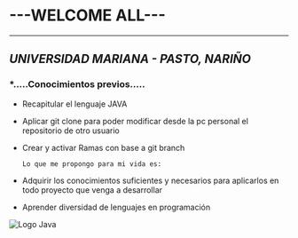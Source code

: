 # **---WELCOME ALL---**
---
## *UNIVERSIDAD MARIANA - PASTO, NARIÑO*
### ***.....Conocimientos previos.....**

- Recapitular el lenguaje JAVA
- Aplicar git clone para poder modificar desde la pc personal el repositorio de otro usuario
- Crear y activar Ramas con base a git branch
 
   `Lo que me propongo para mi vida es:`

-  Adquirir los conocimientos suficientes y necesarios para aplicarlos en todo proyecto que venga a desarrollar
-  Aprender diversidad de lenguajes en programación

<image src="https://steamuserimages-a.akamaihd.net/ugc/958593843801302932/454CF65E0502FB8950EB45A23B11E20EDF454B8B/?imw=512&&ima=fit&impolicy=Letterbox&imcolor=%23000000&letterbox=false" alt="Logo Java">
